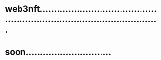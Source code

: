 # web3nft...............................................................................................
# soon..............................
